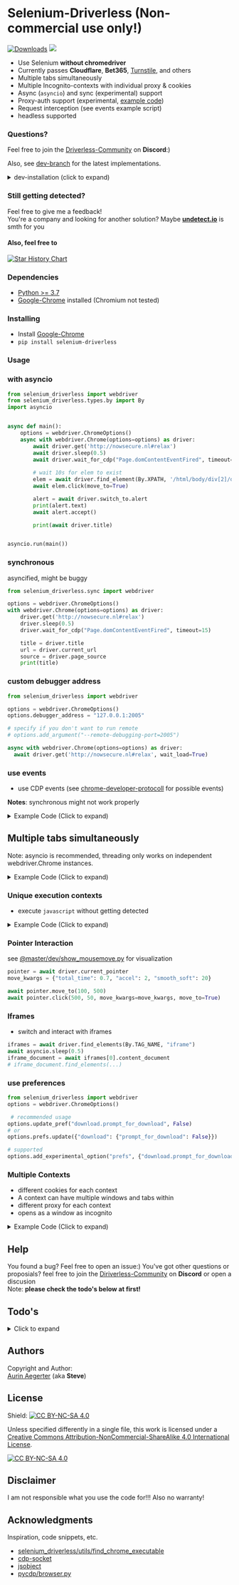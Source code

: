 # Selenium-Driverless (Non-commercial use only!)

[![Downloads](https://static.pepy.tech/badge/selenium-driverless)](https://pepy.tech/project/selenium-driverless) [![](https://img.shields.io/pypi/v/selenium-driverless.svg?color=3399EE)](https://pypi.org/project/selenium-driverless/)


- Use Selenium __without chromedriver__
- Currently passes __Cloudflare__, __Bet365__, [Turnstile](https://github.com/kaliiiiiiiiii/Selenium-Driverless/tree/master/dev#bypass-turnstile), and others
- Multiple tabs simultaneously
- Multiple Incognito-contexts with individual proxy & cookies
- Async (`asyncio`) and sync (experimental) support
- Proxy-auth support (experimental, [example code](https://github.com/kaliiiiiiiiii/Selenium-Driverless/blob/dev/examples/proxy_with_auth.py))
- Request interception (see events example script)
- headless supported

### Questions? 
Feel free to join the [Driverless-Community](https://discord.com/invite/MzZZjr2ZM3) on **Discord**:)

Also, see [dev-branch](https://github.com/kaliiiiiiiiii/Selenium-Driverless/tree/dev) for the latest implementations.
<details>
<summary>dev-installation (click to expand)</summary>

`pip install https://github.com/kaliiiiiiiiii/Selenium-Driverless/archive/refs/heads/dev.zip`
</details>

### Still getting detected?
Feel free to give me a feedback! \
You're a company and looking for another solution? Maybe **[undetect.io](https://undetect.io/partner/steve)** is smth for you

#### Also, feel free to
<a href="https://www.buymeacoffee.com/kaliiii">
  <picture>
    <source media="(prefers-color-scheme: dark)" srcset="https://www.buymeacoffee.com/assets/img/custom_images/black_img.png" />
    <source media="(prefers-color-scheme: light)" srcset="https://www.buymeacoffee.com/assets/img/custom_images/white_img.png" />
    <img alt="Star History Chart" src="https://www.buymeacoffee.com/assets/img/custom_images/black_img.png" />
  </picture>
</a>

### Dependencies

* [Python >= 3.7](https://www.python.org/downloads/)
* [Google-Chrome](https://www.google.de/chrome/) installed (Chromium not tested)

### Installing

* Install [Google-Chrome](https://www.google.de/chrome/)
* ```pip install selenium-driverless```


### Usage

### with asyncio
```python
from selenium_driverless import webdriver
from selenium_driverless.types.by import By
import asyncio


async def main():
    options = webdriver.ChromeOptions()
    async with webdriver.Chrome(options=options) as driver:
        await driver.get('http://nowsecure.nl#relax')
        await driver.sleep(0.5)
        await driver.wait_for_cdp("Page.domContentEventFired", timeout=15)
        
        # wait 10s for elem to exist
        elem = await driver.find_element(By.XPATH, '/html/body/div[2]/div/main/p[2]/a', timeout=10)
        await elem.click(move_to=True)

        alert = await driver.switch_to.alert
        print(alert.text)
        await alert.accept()

        print(await driver.title)


asyncio.run(main())

```

### synchronous
asyncified, might be buggy

```python
from selenium_driverless.sync import webdriver

options = webdriver.ChromeOptions()
with webdriver.Chrome(options=options) as driver:
    driver.get('http://nowsecure.nl#relax')
    driver.sleep(0.5)
    driver.wait_for_cdp("Page.domContentEventFired", timeout=15)

    title = driver.title
    url = driver.current_url
    source = driver.page_source
    print(title)
```

### custom debugger address
```python
from selenium_driverless import webdriver

options = webdriver.ChromeOptions()
options.debugger_address = "127.0.0.1:2005"

# specify if you don't want to run remote
# options.add_argument("--remote-debugging-port=2005")

async with webdriver.Chrome(options=options) as driver:
  await driver.get('http://nowsecure.nl#relax', wait_load=True)
```

### use events
- use CDP events (see [chrome-developer-protocoll](https://chromedevtools.github.io/devtools-protocol/) for possible events) 

**Notes**: synchronous might not work properly

<details>
<summary>Example Code (Click to expand)</summary>

warning: network interception with `Fetch.enable` might have issues with cross-domain iframes, maximum websocket message size or Font requests.\
You might try using [`Network.setRequestInterception](https://chromedevtools.github.io/devtools-protocol/tot/Network/#method-setRequestInterception) (officially deprecated) or narrowing the pattern

```python
import asyncio
import base64
import sys
import time
import traceback

from cdp_socket.exceptions import CDPError

from selenium_driverless import webdriver


async def on_request(params, global_conn):

    url = params["request"]["url"]
    _params = {"requestId": params['requestId']}
    if params.get('responseStatusCode') in [301, 302, 303, 307, 308]:
        # redirected request
        return await global_conn.execute_cdp_cmd("Fetch.continueResponse", _params)
    else:
        try:
            body = await global_conn.execute_cdp_cmd("Fetch.getResponseBody", _params, timeout=1)
        except CDPError as e:
            if e.code == -32000 and e.message == 'Can only get response body on requests captured after headers received.':
                print(params, "\n", file=sys.stderr)
                traceback.print_exc()
                await global_conn.execute_cdp_cmd("Fetch.continueResponse", _params)
            else:
                raise e
        else:
            start = time.monotonic()
            body_encoded = base64.b64decode(body['body'])

            # modify body here

            body_modified = base64.b64encode(body_encoded).decode()
            fulfill_params = {"responseCode": 200, "body": body_modified}
            fulfill_params.update(_params)
            _time = time.monotonic() - start
            if _time > 0.01:
                print(f"decoding took long: {_time} s")
            await global_conn.execute_cdp_cmd("Fetch.fulfillRequest", fulfill_params)
            print("Mocked response", url)


async def main():
    options = webdriver.ChromeOptions()
    options.add_argument("--window-size=500,900")
    async with webdriver.Chrome(options=options, max_ws_size=2 ** 30) as driver:
        driver.base_target.socket.on_closed.append(lambda code, reason: print(f"chrome exited"))
        global_conn = driver.base_target
        await driver.get("about:blank")
        await global_conn.execute_cdp_cmd("Fetch.enable", cmd_args={"patterns": [{"requestStage": "Response", "urlPattern":"*"}]})
        await global_conn.add_cdp_listener("Fetch.requestPaused", lambda data: on_request(data, global_conn))
        await driver.get(
            'https://wikipedia.org',
            timeout=60, wait_load=False)
        while True:
            await asyncio.sleep(10)


asyncio.run(main())
```
</details>

## Multiple tabs simultaneously
Note: asyncio is recommended, threading only works on independent webdriver.Chrome instances.

<details>
<summary>Example Code (Click to expand)</summary>

```python
from selenium_driverless.sync import webdriver
from selenium_driverless.utils.utils import read
from selenium_driverless import webdriver
import asyncio


async def target_1_handler(target):
    await target.get('https://abrahamjuliot.github.io/creepjs/')
    print(await target.title)


async def target_2_handler(target):
    await target.get("about:blank")
    await target.execute_script(script=read("/files/js/show_mousemove.js"))
    await target.pointer.move_to(500, 500, total_time=2)


async def main():
    options = webdriver.ChromeOptions()
    async with webdriver.Chrome(options=options) as driver:
        target_1 = await driver.current_target
        target_2 = await driver.new_window("tab", activate=False)
        await asyncio.gather(
            target_1_handler(target_1),
            target_2_handler(target_2)
        )
        await target_1.focus()
        input("press ENTER to exit")


asyncio.run(main())
```

</details>

### Unique execution contexts
- execute `javascript` without getting detected
<details>
<summary>Example Code (Click to expand)</summary>

```python
from selenium_driverless.sync import webdriver
from selenium_driverless import webdriver
import asyncio


async def main():
    options = webdriver.ChromeOptions()
    async with webdriver.Chrome(options=options) as driver:
        await driver.get('chrome://version')
        script = """
        const proxy = new Proxy(document.documentElement, {
          get(target, prop, receiver) {
            if(prop === "outerHTML"){
                console.log('detected access on "'+prop+'"', receiver)
                return "mocked value:)"
            }
            else{return Reflect.get(...arguments)}
          },
        });
        Object.defineProperty(document, "documentElement", {
          value: proxy
        })
        """
        await driver.execute_script(script)
        src = await driver.execute_script("return document.documentElement.outerHTML", unique_context=True)
        mocked = await driver.execute_script("return document.documentElement.outerHTML", unique_context=False)
        print(src, mocked)


asyncio.run(main())
```

</details>

### Pointer Interaction
see [@master/dev/show_mousemove.py](https://github.com/kaliiiiiiiiii/Selenium-Driverless/blob/master/dev/show_mousemove.py) for visualization

```python
pointer = await driver.current_pointer
move_kwargs = {"total_time": 0.7, "accel": 2, "smooth_soft": 20}

await pointer.move_to(100, 500)
await pointer.click(500, 50, move_kwargs=move_kwargs, move_to=True)
```
### Iframes
- switch and interact with iframes

```python
iframes = await driver.find_elements(By.TAG_NAME, "iframe")
await asyncio.sleep(0.5)
iframe_document = await iframes[0].content_document
# iframe_document.find_elements(...)
```

### use preferences
```python
from selenium_driverless import webdriver
options = webdriver.ChromeOptions()

 # recommended usage
options.update_pref("download.prompt_for_download", False)
# or
options.prefs.update({"download": {"prompt_for_download": False}})

# supported
options.add_experimental_option("prefs", {"download.prompt_for_download": False})
```

### Multiple Contexts
- different cookies for each context
- A context can have multiple windows and tabs within
- different proxy for each context
- opens as a window as incognito
<details>
<summary>Example Code (Click to expand)</summary>

```python
from selenium_driverless.sync import webdriver
from selenium_driverless import webdriver
import asyncio


async def main():
    options = webdriver.ChromeOptions()
    async with webdriver.Chrome(options=options) as driver:
        context_1 = driver.current_context
        
        await driver.set_auth("username", "password", "localhost:5000")
        context_2 = await driver.new_context(proxy_bypass_list=["localhost"], proxy_server="http://localhost:5000")
        
        await context_1.current_target.get("https://examle.com")
        await context_2.get("https://examle.com")
        input("press ENTER to exit:)")


asyncio.run(main())
```
</details>

## Help

You found a bug? Feel free to open an issue:)
You've got other questions or proposials? feel free to join the [Diriverless-Community](https://discord.com/invite/ze6EAkja) on **Discord** or open a discusion\
Note: **please check the todo's below at first!**

## Todo's
<details>
<summary>Click to expand</summary>

- implementations
  - [x] `WebElement`s
    - [ ] improve `mid_location` calculation
    - [ ] add `WebElement.screenshot`
  - [x] `Input`
      - [x] `Mouse`
        - [x] `mousemove`
        - [x] `click`
        - [ ] `scroll`
        - [ ] `drag&drop`
      - [x] `write`
      - [ ] `Touch`
        - [ ] `touchmove`
        - [ ] `TouchTap`
        - [ ] `scoll`
        - [ ] `pinch//zoom`
      - [ ] `KeyBoard`
        - [ ] `SendKeys`
          - [ ] `send files`
  - [ ] [support `options.add_extension()`](https://github.com/kaliiiiiiiiii/Selenium-Driverless/issues/37)
  - [ ] [support prefs](https://github.com/kaliiiiiiiiii/Selenium-Driverless/discussions/92#discussioncomment-7462309)
- [x] sync
  - [ ] move sync to threaded for allowing event_handlers
  - [ ] support multithreading with sync version
    - [x] on independent driver instances
    - [ ] on same driver instance
</details>

## Authors

Copyright and Author: \
[Aurin Aegerter](mailto:aurinliun@gmx.ch) (aka **Steve**)

## License

Shield: [![CC BY-NC-SA 4.0][cc-by-nc-sa-shield]][cc-by-nc-sa]

Unless specified differently in a single file, this work is licensed under a
[Creative Commons Attribution-NonCommercial-ShareAlike 4.0 International License][cc-by-nc-sa].

[![CC BY-NC-SA 4.0][cc-by-nc-sa-image]][cc-by-nc-sa]

[cc-by-nc-sa]: http://creativecommons.org/licenses/by-nc-sa/4.0/
[cc-by-nc-sa-image]: https://licensebuttons.net/l/by-nc-sa/4.0/88x31.png
[cc-by-nc-sa-shield]: https://img.shields.io/badge/License-CC%20BY--NC--SA%204.0-lightgrey.svg

## Disclaimer

I am not responsible what you use the code for!!! Also no warranty!

## Acknowledgments

Inspiration, code snippets, etc.
* [selenium_driverless/utils/find_chrome_executable](https://github.com/ultrafunkamsterdam/undetected-chromedriver/blob/1c704a71cf4f29181a59ecf19ddff32f1b4fbfc0/undetected_chromedriver/__init__.py#L844)
* [cdp-socket](https://github.com/kaliiiiiiiiii/CDP-Socket)
* [jsobject](https://pypi.org/project/jsobject/)
* [pycdp/browser.py](https://github.com/HMaker/python-cdp/blob/master/pycdp/browser.py)
